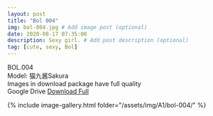 ```yaml
---
layout: post
title: "Bol 004"
img: bol-004.jpg # Add image post (optional)
date: 2020-08-17 07:35:00
description: Sexy girl. # Add post description (optional)
tag: [cute, sexy, Bol]
---
```

BOL.004  
Model: 猫九酱Sakura                                                              
Images in download package have full quality                    
Google Drive [Download Full](http://gestyy.com/ewBkGz)

{% include image-gallery.html folder="/assets/img/A1/bol-004/" %}
